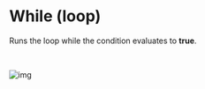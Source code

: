 # While (loop)

Runs the loop while the condition evaluates to **true**.

<br/>

![img](https://profitbasedocs.blob.core.windows.net/flowimages/builtInFlow.png)

<br/>
